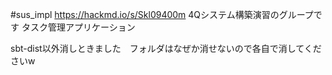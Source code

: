 #sus_impl
https://hackmd.io/s/Skl09400m
4Qシステム構築演習のグループです
タスク管理アプリケーション

sbt-dist以外消しときました　フォルダはなぜか消せないので各自で消してくださいw
